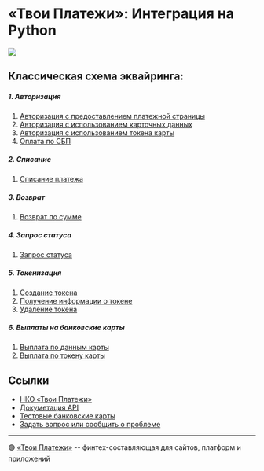 # «Твои Платежи»: Интеграция на Python
![](https://repository-images.githubusercontent.com/638835276/2067d028-b541-4355-b069-3c12c8a28042)
 
## Классическая схема эквайринга:

##### 1. Авторизация
1. [Авторизация с предоставлением платежной страницы](https://github.com/yourpayments/python-api-client/blob/main/Examples_requests/ypmn_authorize_pp_example.py)
2. [Авторизация с использованием карточных данных](https://github.com/yourpayments/python-api-client/blob/main/Examples_requests/ypmn_authorize_card_example.py)
3. [Авторизация с использованием токена карты](https://github.com/yourpayments/python-api-client/blob/main/Examples_requests/ypmn_authorize_token_example.py)
4. [Оплата по СБП](https://github.com/yourpayments/python-api-client/blob/main/Examples_requests/ypmn_authorize_fp_example.py)

##### 2. Cписание
1. [Списание платежа](https://github.com/yourpayments/python-api-client/blob/main/Examples_requests/ypmn_capture_example.py)

##### 3. Возврат
1. [Возврат по сумме](https://github.com/yourpayments/python-api-client/blob/main/Examples_requests/ypmn_refund_example.py)

##### 4. Запрос статуса
1. [Запрос статуса](https://github.com/yourpayments/python-api-client/blob/main/Examples_requests/ypmn_get_status_example.py)

##### 5. Токенизация
1. [Создание токена](https://github.com/yourpayments/python-api-client/blob/main/Examples_requests/ypmn_create_token_example.py)
2. [Получение информации о токене](https://github.com/yourpayments/python-api-client/blob/main/Examples_requests/ypmn_get_token_info_example.py)
3. [Удаление токена](https://github.com/yourpayments/python-api-client/blob/main/Examples_requests/ypmn_cancel_token_example.py)

##### 6. Выплаты на банковские карты
1. [Выплата по данным карты](https://github.com/yourpayments/python-api-client/blob/main/Examples_requests/ypmn_payout_card_example.py)
2. [Выплата по токену карты](https://github.com/yourpayments/python-api-client/blob/main/Examples_requests/ypmn_payout_token_example.py)

## Ссылки
- [НКО «Твои Платежи»](https://YPMN.ru/)
- [Докуметация API](https://ypmn.ru/ru/documentation/)
- [Тестовые банковские карты](https://ypmn.ru/ru/documentation/#tag/testing)
- [Задать вопрос или сообщить о проблеме](https://github.com/yourpayments/php-api-client/issues/new)

-------------
🟢 [«Твои Платежи»](https://YPMN.ru/ "Платёжная система для сайтов, платформ и приложений") -- финтех-составляющая для сайтов, платформ и приложений

